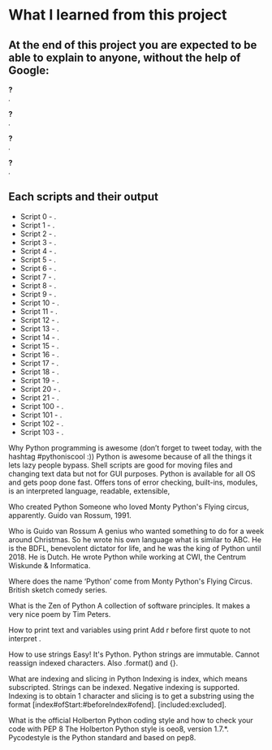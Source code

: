 # What I learned from this project  
At the end of this project you are expected to be able to explain to anyone, without the help of Google:  
---   

**?**  
*.*  


**?**  
*.*  


**?**  
*.*  


**?**  
*.*  


## Each scripts and their output  
* Script 0 - .    
* Script 1 - .  
* Script 2 - .  
* Script 3 - .  
* Script 4 - .  
* Script 5 - .  
* Script 6 - .  
* Script 7 - .  
* Script 8 - .  
* Script 9 - .  
* Script 10 - .  
* Script 11 - .  
* Script 12 - .  
* Script 13 - .  
* Script 14 - .  
* Script 15 - .  
* Script 16 - .  
* Script 17 - .  
* Script 18 - .  
* Script 19 - .  
* Script 20 - .  
* Script 21 - .  
* Script 100 - .    
* Script 101 - .    
* Script 102 - .    
* Script 103 - .    






Why Python programming is awesome (don’t forget to tweet today, with the hashtag #pythoniscool :))
Python is awesome because of all the things it lets lazy people bypass. Shell scripts are good for moving files and changing text data but not for GUI purposes. Python is available for all OS and gets poop done fast. Offers tons of error checking, built-ins, modules, is an interpreted language, readable, extensible, 

Who created Python
Someone who loved Monty Python's Flying circus, apparently. Guido van Rossum, 1991.

Who is Guido van Rossum
A genius who wanted something to do for a week around Christmas. So he wrote his own language what is similar to ABC. He is the BDFL, benevolent dictator for life, and he was the king of Python until 2018. He is Dutch. He wrote Python while working at CWI, the Centrum Wiskunde & Informatica. 

Where does the name ‘Python’ come from
Monty Python's Flying Circus. British sketch comedy series. 

What is the Zen of Python
A collection of software principles. It makes a very nice poem by Tim Peters.

How to print text and variables using print
Add r before first quote to not interpret \.

How to use strings
Easy! It's Python. Python strings are immutable. Cannot reassign indexed characters. Also .format() and {}.

What are indexing and slicing in Python
Indexing is index, which means subscripted. Strings can be indexed. Negative indexing is supported. Indexing is to obtain 1 character and slicing is to get a substring using the format [index#ofStart:#beforeIndex#ofend]. [included:excluded].

What is the official Holberton Python coding style and how to check your code with PEP 8
The Holberton Python style is oeo8, version 1.7.*. Pycodestyle is the Python standard and based on pep8.


